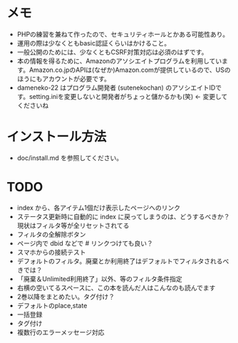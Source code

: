 # メモ
* PHPの練習を兼ねて作ったので、セキュリティホールとかある可能性あり。
* 運用の際は少なくともbasic認証くらいはかけること。
* 一般公開のためには、少なくともCSRF対策対応は必須のはずです。
* 本の情報を得るために、Amazonのアソシエイトプログラムを利用しています。Amazon.co.jpのAPIは(なぜか)Amazon.comが提供しているので、USのほうにもアカウントが必要です。
* dameneko-22 はプログラム開発者 (sutenekochan) のアソシエイトIDです。setting.iniを変更しないと開発者がちょっと儲かるかも(笑) ← 変更してくださいね


# インストール方法
* doc/install.md を参照してください。


# TODO
* index から、各アイテム1個だけ表示したページへのリンク
* ステータス更新時に自動的に index に戻ってしまうのは、どうするべきか？ 現状はフィルタ等が全リセットされてる
* フィルタの全解除ボタン
* ページ内で dbid などで # リンクつけても良い？
* スマホからの接続テスト
* デフォルトのフィルタ。廃棄とか利用終了はデフォルトでフィルタされるべきでは？
* 「廃棄＆Unlimited利用終了」以外、等のフィルタ条件指定
* 右横の空いてるスペースに、この本を読んだ人はこんなのも読んでます
* 2巻以降をまとめたい。タグ付け？
* デフォルトのplace,state
* 一括登録
* タグ付け
* 複数行のエラーメッセージ対応

